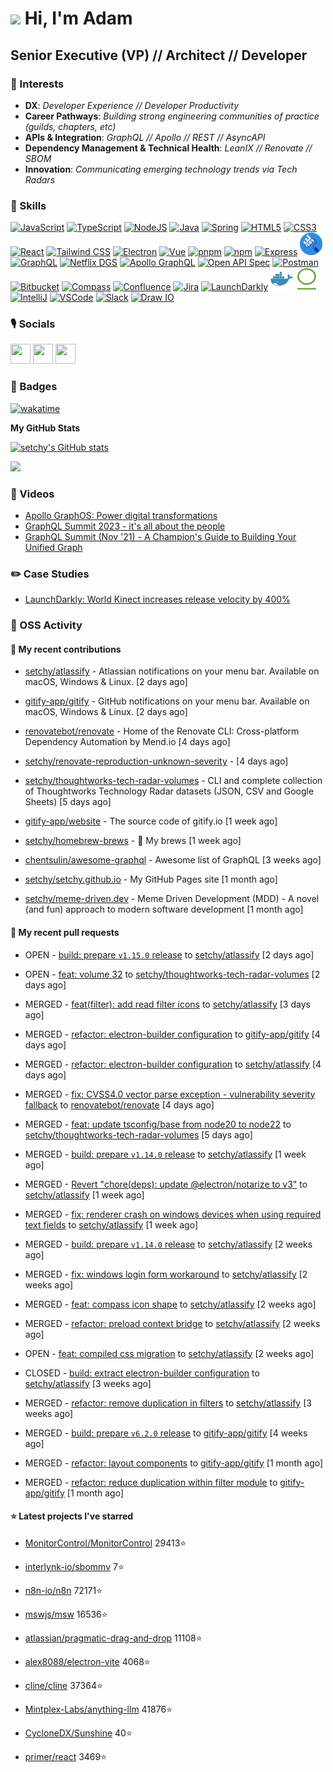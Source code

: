 ![](https://user-images.githubusercontent.com/18350557/176309783-0785949b-9127-417c-8b55-ab5a4333674e.gif) Hi, I'm Adam
============================================================================================================================

Senior Executive (VP) // Architect // Developer
-----------------------------------------------

### 🔭 Interests

- **DX**: *Developer Experience // Developer Productivity*
- **Career Pathways**: *Building strong engineering communities of practice (guilds, chapters, etc)*
- **APIs & Integration**: *GraphQL // Apollo // REST // AsyncAPI*
- **Dependency Management & Technical Health**: *LeanIX // Renovate // SBOM*
- **Innovation**: *Communicating emerging technology trends via Tech Radars*

### 💪 Skills

<p align="left">
  <a href="https://developer.mozilla.org/en-US/docs/Web/JavaScript" target="_blank" rel="noreferrer"><img src="https://raw.githubusercontent.com/danielcranney/readme-generator/main/public/icons/skills/javascript-colored.svg" width="36" height="36" alt="JavaScript" /></a>
  <a href="https://www.typescriptlang.org/" target="_blank" rel="noreferrer"><img src="https://raw.githubusercontent.com/danielcranney/readme-generator/main/public/icons/skills/typescript-colored.svg" width="36" height="36" alt="TypeScript" /></a>
  <a href="https://nodejs.org/en/" target="_blank" rel="noreferrer"><img src="https://raw.githubusercontent.com/danielcranney/readme-generator/main/public/icons/skills/nodejs-colored.svg" width="36" height="36" alt="NodeJS" /></a>
  <a href="https://www.oracle.com/java/" target="_blank" rel="noreferrer"><img src="https://raw.githubusercontent.com/danielcranney/readme-generator/main/public/icons/skills/java-colored.svg" width="36" height="36" alt="Java" /></a>
  <a href="https://spring.io/" target="_blank" rel="noreferrer"><img src="https://cdn.worldvectorlogo.com/logos/spring-3.svg" width="36" height="36" alt="Spring" /></a> 
  <a href="https://developer.mozilla.org/en-US/docs/Glossary/HTML5" target="_blank" rel="noreferrer"><img src="https://raw.githubusercontent.com/danielcranney/readme-generator/main/public/icons/skills/html5-colored.svg" width="36" height="36" alt="HTML5" /></a>
  <a href="https://www.w3.org/TR/CSS/#css" target="_blank" rel="noreferrer"><img src="https://raw.githubusercontent.com/danielcranney/readme-generator/main/public/icons/skills/css3-colored.svg" width="36" height="36" alt="CSS3" /></a>
  <a href="https://react.dev/" target="_blank" rel="noreferrer"><img src="https://cdn.worldvectorlogo.com/logos/react-2.svg" width="36" height="36" alt="React" /></a>
  <a href="https://tailwindcss.com/" target="_blank" rel="noreferrer"><img src="https://cdn.worldvectorlogo.com/logos/tailwind-css-2.svg" width="36" height="36" alt="Tailwind CSS" /></a>
  <a href="https://www.electronjs.org/" target="_blank" rel="noreferrer"><img src="https://cdn.worldvectorlogo.com/logos/electron-1.svg" width="36" height="36" alt="Electron" /></a>
  <a href="https://vuejs.org/" target="_blank" rel="noreferrer"><img src="https://cdn.worldvectorlogo.com/logos/vue-9.svg" width="36" height="36" alt="Vue" /></a>
  <a href="https://pnpm.io/" target="_blank" rel="noreferrer"><img src="https://encrypted-tbn0.gstatic.com/images?q=tbn:ANd9GcSGcwBnoTNg212cvEclMX-_qRw_P-_odFp3aafVal77Hg&s" width="36" height="36" alt="pnpm" /></a>
  <a href="https://www.npmjs.com/" target="_blank" rel="noreferrer"><img src="https://cdn.worldvectorlogo.com/logos/npm-square-red-1.svg" width="36" height="36" alt="npm" /></a>
  <a href="https://expressjs.com/" target="_blank" rel="noreferrer"><img src="https://raw.githubusercontent.com/danielcranney/readme-generator/main/public/icons/skills/express-colored.svg" width="36" height="36" alt="Express" /></a>
  <a href="https://docs.renovatebot.com/" target="_blank" rel="noreferrer"><img src="https://raw.githubusercontent.com/renovatebot/renovate/refs/heads/main/docs/usage/assets/images/logo.png" width="36" height="36" alt="Renovate" /></a>
  <a href="https://graphql.org/" target="_blank" rel="noreferrer"><img src="https://raw.githubusercontent.com/danielcranney/readme-generator/main/public/icons/skills/graphql-colored.svg" width="36" height="36" alt="GraphQL" /></a>
  <a href="https://netflix.github.io/dgs/" target="_blank" rel="noreferrer"><img src="https://raw.githubusercontent.com/Netflix/dgs/main/docs/images/dgs-framework-brand/Icon/dgs-icon--blue.svg" width="36" height="36" alt="Netflix DGS" /></a>
  <a href="https://apollographql.com/" target="_blank" rel="noreferrer"><img src="https://cdn.worldvectorlogo.com/logos/apollo-graphql-compact.svg" width="36" height="36" alt="Apollo GraphQL" /></a>
  <a href="https://swagger.io/specification/" target="_blank" rel="noreferrer"><img src="https://cdn.worldvectorlogo.com/logos/openapi-1.svg" width="36" height="36" alt="Open API Spec" /></a>
  <a href="https://www.postman.com//" target="_blank" rel="noreferrer"><img src="https://cdn.worldvectorlogo.com/logos/postman.svg" width="36" height="36" alt="Postman" /></a>
  <a href="https://www.atlassian.com/software/bitbucket" target="_blank" rel="noreferrer"><img src="https://cdn.worldvectorlogo.com/logos/bitbucket-icon.svg" width="36" height="36" alt="Bitbucket" /></a>
  <a href="https://www.atlassian.com/software/compass" target="_blank" rel="noreferrer"><img src="https://cdn.worldvectorlogo.com/logos/atlassian-compass-1.svg" width="36" height="36" alt="Compass" /></a>
  <a href="https://www.atlassian.com/software/confluence" target="_blank" rel="noreferrer"><img src="https://cdn.worldvectorlogo.com/logos/confluence-1.svg" width="36" height="36" alt="Confluence" /></a>
  <a href="https://www.atlassian.com/software/jira" target="_blank" rel="noreferrer"><img src="https://cdn.worldvectorlogo.com/logos/jira-1.svg" width="36" height="36" alt="Jira" /></a>
  <a href="https://launchdarkly.com/" target="_blank" rel="noreferrer"><img src="https://cdn.worldvectorlogo.com/logos/launchdarkly-2.svg" width="36" height="36" alt="LaunchDarkly" /></a>
  <a href="https://docker.com/" target="_blank" rel="noreferrer"><img src="https://raw.githubusercontent.com/nx211/homer-icons/master/png/docker.png" width="36" height="36" alt="Docker" /></a>
  <a href="https://jfrog.com/artifactory/" target="_blank" rel="noreferrer"><img src="https://raw.githubusercontent.com/nx211/homer-icons/master/png/artifactory.png" width="36" height="36" alt="Artifactory" /></a>
  <a href="https://www.jetbrains.com/idea/" target="_blank" rel="noreferrer"><img src="https://cdn.worldvectorlogo.com/logos/intellij-idea-1.svg" width="36" height="36" alt="IntelliJ" /></a>
  <a href="https://code.visualstudio.com/" target="_blank" rel="noreferrer"><img src="https://cdn.worldvectorlogo.com/logos/visual-studio-code-1.svg" width="36" height="36" alt="VSCode" /></a>
  <a href="https://slack.com/" target="_blank" rel="noreferrer"><img src="https://cdn.worldvectorlogo.com/logos/slack-new-logo.svg" width="36" height="36" alt="Slack" /></a>
  <a href="https://drawio-app.com/" target="_blank" rel="noreferrer"><img src="https://cdn.worldvectorlogo.com/logos/draw-io.svg" width="36" height="36" alt="Draw IO" /></a>
</p>

                      

### 🎙️ Socials
                  
<p align="left">
  <a href="https://www.github.com/setchy" target="_blank" rel="noreferrer"><img src="https://raw.githubusercontent.com/danielcranney/readme-generator/main/public/icons/socials/github.svg" width="32" height="32" /></a>
  <a href="https://www.linkedin.com/in/adamsetch" target="_blank" rel="noreferrer"><img src="https://raw.githubusercontent.com/danielcranney/readme-generator/main/public/icons/socials/linkedin.svg" width="32" height="32" /></a>
  <a href="https://www.twitter.com/setchy87" target="_blank" rel="noreferrer"><img src="https://raw.githubusercontent.com/danielcranney/readme-generator/main/public/icons/socials/twitter.svg" width="32" height="32" /></a>
</p>

### 📛 Badges

[![wakatime](https://wakatime.com/badge/user/2b948ae2-4be1-4020-8a57-7de60b53fe1d.svg)](https://wakatime.com/@2b948ae2-4be1-4020-8a57-7de60b53fe1d)

<b>My GitHub Stats</b>

<a href="http://www.github.com/setchy"><img src="https://github-readme-stats.vercel.app/api?username=setchy&show_icons=true&hide=&count_private=true&title_color=0891b2&text_color=ffffff&icon_color=0891b2&bg_color=1c1917&hide_border=true&show_icons=true" alt="setchy's GitHub stats" /></a>

<a href="http://www.github.com/setchy"><img src="https://github-readme-streak-stats.herokuapp.com/?user=setchy&stroke=ffffff&background=1c1917&ring=0891b2&fire=0891b2&currStreakNum=ffffff&currStreakLabel=0891b2&sideNums=ffffff&sideLabels=ffffff&dates=ffffff&hide_border=true" /></a>

### 📼 Videos

- [Apollo GraphOS: Power digital transformations](https://www.apollographql.com/enterprise?wvideo=4fu2lsjssc)
- [GraphQL Summit 2023 - it's all about the people](https://www.youtube.com/watch?v=090IWEcHbJc)
- [GraphQL Summit (Nov '21) - A Champion's Guide to Building Your Unified Graph](https://www.apollographql.com/events/roundtable/graphql-summit-november-2021/a-champions-guide-to-building-your-unified-graph)

### ✏️ Case Studies

- [LaunchDarkly: World Kinect increases release velocity by 400%](https://launchdarkly.com/case-studies/world-kinect/)

### 🎯 OSS Activity
#### 🚀 My recent contributions



- [setchy/atlassify](https://github.com/setchy/atlassify) - Atlassian notifications on your menu bar. Available on macOS, Windows &amp; Linux.  [2 days ago]

- [gitify-app/gitify](https://github.com/gitify-app/gitify) - GitHub notifications on your menu bar. Available on macOS, Windows &amp; Linux. [2 days ago]

- [renovatebot/renovate](https://github.com/renovatebot/renovate) - Home of the Renovate CLI: Cross-platform Dependency Automation by Mend.io [4 days ago]

- [setchy/renovate-reproduction-unknown-severity](https://github.com/setchy/renovate-reproduction-unknown-severity) -  [4 days ago]

- [setchy/thoughtworks-tech-radar-volumes](https://github.com/setchy/thoughtworks-tech-radar-volumes) - CLI and complete collection of Thoughtworks Technology Radar datasets (JSON, CSV and Google Sheets) [5 days ago]

- [gitify-app/website](https://github.com/gitify-app/website) - The source code of gitify.io [1 week ago]

- [setchy/homebrew-brews](https://github.com/setchy/homebrew-brews) - 🍻 My brews [1 week ago]

- [chentsulin/awesome-graphql](https://github.com/chentsulin/awesome-graphql) - Awesome list of GraphQL [3 weeks ago]

- [setchy/setchy.github.io](https://github.com/setchy/setchy.github.io) - My GitHub Pages site [1 month ago]

- [setchy/meme-driven.dev](https://github.com/setchy/meme-driven.dev) - Meme Driven Development (MDD) - A novel (and fun) approach to modern software development [1 month ago]

#### 🎉 My recent pull requests



- OPEN - [build: prepare `v1.15.0` release](https://github.com/setchy/atlassify/pull/803) to [setchy/atlassify](https://github.com/setchy/atlassify) [2 days ago]

- OPEN - [feat: volume 32](https://github.com/setchy/thoughtworks-tech-radar-volumes/pull/573) to [setchy/thoughtworks-tech-radar-volumes](https://github.com/setchy/thoughtworks-tech-radar-volumes) [2 days ago]

- MERGED - [feat(filter): add read filter icons](https://github.com/setchy/atlassify/pull/784) to [setchy/atlassify](https://github.com/setchy/atlassify) [3 days ago]

- MERGED - [refactor: electron-builder configuration](https://github.com/gitify-app/gitify/pull/1917) to [gitify-app/gitify](https://github.com/gitify-app/gitify) [4 days ago]

- MERGED - [refactor: electron-builder configuration](https://github.com/setchy/atlassify/pull/783) to [setchy/atlassify](https://github.com/setchy/atlassify) [4 days ago]

- MERGED - [fix: CVSS4.0 vector parse exception - vulnerability severity fallback](https://github.com/renovatebot/renovate/pull/35003) to [renovatebot/renovate](https://github.com/renovatebot/renovate) [4 days ago]

- MERGED - [feat: update tsconfig/base from node20 to node22](https://github.com/setchy/thoughtworks-tech-radar-volumes/pull/568) to [setchy/thoughtworks-tech-radar-volumes](https://github.com/setchy/thoughtworks-tech-radar-volumes) [5 days ago]

- MERGED - [build: prepare `v1.14.0` release](https://github.com/setchy/atlassify/pull/759) to [setchy/atlassify](https://github.com/setchy/atlassify) [1 week ago]

- MERGED - [Revert &#34;chore(deps): update @electron/notarize to v3&#34;](https://github.com/setchy/atlassify/pull/755) to [setchy/atlassify](https://github.com/setchy/atlassify) [1 week ago]

- MERGED - [fix: renderer crash on windows devices when using required text fields](https://github.com/setchy/atlassify/pull/754) to [setchy/atlassify](https://github.com/setchy/atlassify) [1 week ago]

- MERGED - [build: prepare `v1.14.0` release](https://github.com/setchy/atlassify/pull/753) to [setchy/atlassify](https://github.com/setchy/atlassify) [2 weeks ago]

- MERGED - [fix: windows login form workaround](https://github.com/setchy/atlassify/pull/741) to [setchy/atlassify](https://github.com/setchy/atlassify) [2 weeks ago]

- MERGED - [feat: compass icon shape](https://github.com/setchy/atlassify/pull/735) to [setchy/atlassify](https://github.com/setchy/atlassify) [2 weeks ago]

- MERGED - [refactor: preload context bridge](https://github.com/setchy/atlassify/pull/734) to [setchy/atlassify](https://github.com/setchy/atlassify) [2 weeks ago]

- OPEN - [feat: compiled css migration](https://github.com/setchy/atlassify/pull/718) to [setchy/atlassify](https://github.com/setchy/atlassify) [2 weeks ago]

- CLOSED - [build: extract electron-builder configuration](https://github.com/setchy/atlassify/pull/696) to [setchy/atlassify](https://github.com/setchy/atlassify) [3 weeks ago]

- MERGED - [refactor: remove duplication in filters](https://github.com/setchy/atlassify/pull/694) to [setchy/atlassify](https://github.com/setchy/atlassify) [3 weeks ago]

- MERGED - [build: prepare `v6.2.0` release](https://github.com/gitify-app/gitify/pull/1873) to [gitify-app/gitify](https://github.com/gitify-app/gitify) [4 weeks ago]

- MERGED - [refactor: layout components](https://github.com/gitify-app/gitify/pull/1868) to [gitify-app/gitify](https://github.com/gitify-app/gitify) [1 month ago]

- MERGED - [refactor: reduce duplication within filter module](https://github.com/gitify-app/gitify/pull/1862) to [gitify-app/gitify](https://github.com/gitify-app/gitify) [1 month ago]

#### ⭐ Latest projects I've starred



- [MonitorControl/MonitorControl](https://github.com/MonitorControl/MonitorControl) 29413⭐

- [interlynk-io/sbommv](https://github.com/interlynk-io/sbommv) 7⭐

- [n8n-io/n8n](https://github.com/n8n-io/n8n) 72171⭐

- [mswjs/msw](https://github.com/mswjs/msw) 16536⭐

- [atlassian/pragmatic-drag-and-drop](https://github.com/atlassian/pragmatic-drag-and-drop) 11108⭐

- [alex8088/electron-vite](https://github.com/alex8088/electron-vite) 4068⭐

- [cline/cline](https://github.com/cline/cline) 37364⭐

- [Mintplex-Labs/anything-llm](https://github.com/Mintplex-Labs/anything-llm) 41876⭐

- [CycloneDX/Sunshine](https://github.com/CycloneDX/Sunshine) 40⭐

- [primer/react](https://github.com/primer/react) 3469⭐


